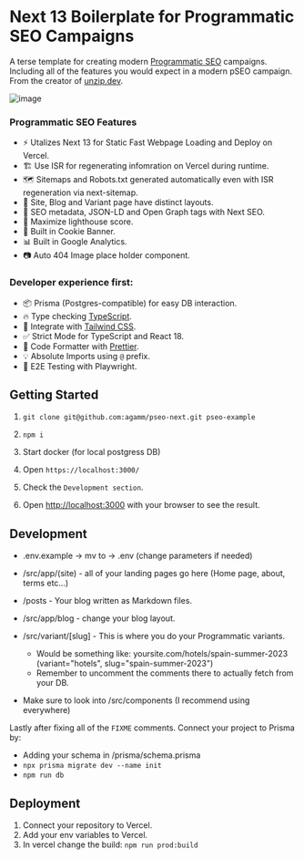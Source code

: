 # Next 13 Boilerplate for Programmatic SEO Campaigns

A terse template for creating modern [Programmatic SEO](https://unzip.dev/0x003-programmatic-seo/) campaigns.
Including all of the features you would expect in a modern pSEO campaign.
From the creator of [unzip.dev](https://unzip.dev?ref=next-pseo).

![image](https://github.com/agamm/pseo-next/assets/1269911/03286ccd-d476-49a7-bd46-3108a33f9ed7)


### Programmatic SEO Features

- ⚡ Utalizes Next 13 for Static Fast Webpage Loading and Deploy on Vercel.
- 🏗️ Use ISR for regenerating infomration on Vercel during runtime.
- 🗺️ Sitemaps and Robots.txt generated automatically even with ISR regeneration via next-sitemap.
- 🏯 Site, Blog and Variant page have distinct layouts.
- 🤖 SEO metadata, JSON-LD and Open Graph tags with Next SEO.
- 💯 Maximize lighthouse score.
- 🍪 Built in Cookie Banner.
- 📊 Built in Google Analytics.
- 📷 Auto 404 Image place holder component.

### Developer experience first:

- 📦 Prisma (Postgres-compatible) for easy DB interaction.
- 🔥 Type checking [TypeScript](https://www.typescriptlang.org).
- 💎 Integrate with [Tailwind CSS](https://tailwindcss.com).
- ✅ Strict Mode for TypeScript and React 18.
- 💖 Code Formatter with [Prettier](https://prettier.io).
- 💡 Absolute Imports using `@` prefix.
- 🧪 E2E Testing with Playwright.


## Getting Started

1. `git clone git@github.com:agamm/pseo-next.git pseo-example`
2. `npm i`
3. Start docker (for local postgress DB)
4. Open `https://localhost:3000/`
5. Check the `Development section`.

4. Open [http://localhost:3000](http://localhost:3000) with your browser to see the result.

## Development

- .env.example -> mv to -> .env (change parameters if needed)
- /src/app/(site) - all of your landing pages go here (Home page, about, terms etc...)
- /posts - Your blog written as Markdown files.
- /src/app/blog - change your blog layout.
- /src/variant/[slug] - This is where you do your Programmatic variants.

  - Would be something like: yoursite.com/hotels/spain-summer-2023 (variant="hotels", slug="spain-summer-2023")
  - Remember to uncomment the comments there to actually fetch from your DB.

- Make sure to look into /src/components (I recommend using <TryImage> everywhere)

Lastly after fixing all of the `FIXME` comments. Connect your project to Prisma by:

- Adding your schema in /prisma/schema.prisma
- `npx prisma migrate dev --name init`
- `npm run db`

## Deployment

1. Connect your repository to Vercel.
2. Add your env variables to Vercel.
3. In vercel change the build:
   `npm run prod:build`
